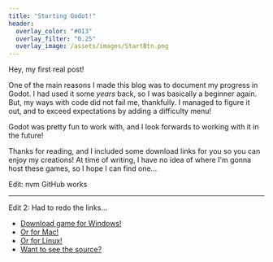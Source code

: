 ```yaml
---
title: "Starting Godot!"
header:
  overlay_color: "#013"
  overlay_filter: "0.25"
  overlay_image: /assets/images/StartBtn.png
---
```


Hey, my first real post!

One of the main reasons I made this blog was to document my progress in Godot.
I had used it some *years* back, so I was basically a beginner again. But, my
ways with code did not fail me, thankfully. I managed to figure it out, and to
exceed expectations by adding a difficulty menu!

Godot was pretty fun to work with, and I look forwards to working with it in
the future!

Thanks for reading, and I included some download links for you so you can
enjoy my creations! At time of writing, I have no idea of where I'm gonna host
these games, so I hope I can find one...

Edit: nvm GitHub works

---
Edit 2: Had to redo the links...
* [Download game for Windows!](https://github.com/Tru-Dev/DodgeTheCreeps/releases/download/v1.0.0/DTCwin.exe)
* [Or for Mac!](https://github.com/Tru-Dev/DodgeTheCreeps/releases/download/v1.0.0/DTCmac.zip)
* [Or for Linux!](https://github.com/Tru-Dev/DodgeTheCreeps/releases/download/v1.0.0/DTClinux.x86_64)
* [Want to see the source?](https://github.com/Tru-Dev/tru-dev.github.io)


